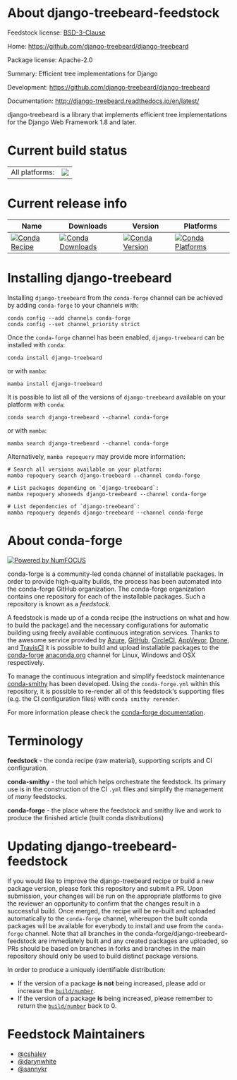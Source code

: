 About django-treebeard-feedstock
================================

Feedstock license: [BSD-3-Clause](https://github.com/conda-forge/django-treebeard-feedstock/blob/main/LICENSE.txt)

Home: https://github.com/django-treebeard/django-treebeard

Package license: Apache-2.0

Summary: Efficient tree implementations for Django

Development: https://github.com/django-treebeard/django-treebeard

Documentation: http://django-treebeard.readthedocs.io/en/latest/

django-treebeard is a library that implements efficient
tree implementations for the Django Web Framework 1.8 and later.


Current build status
====================


<table><tr><td>All platforms:</td>
    <td>
      <a href="https://dev.azure.com/conda-forge/feedstock-builds/_build/latest?definitionId=3861&branchName=main">
        <img src="https://dev.azure.com/conda-forge/feedstock-builds/_apis/build/status/django-treebeard-feedstock?branchName=main">
      </a>
    </td>
  </tr>
</table>

Current release info
====================

| Name | Downloads | Version | Platforms |
| --- | --- | --- | --- |
| [![Conda Recipe](https://img.shields.io/badge/recipe-django--treebeard-green.svg)](https://anaconda.org/conda-forge/django-treebeard) | [![Conda Downloads](https://img.shields.io/conda/dn/conda-forge/django-treebeard.svg)](https://anaconda.org/conda-forge/django-treebeard) | [![Conda Version](https://img.shields.io/conda/vn/conda-forge/django-treebeard.svg)](https://anaconda.org/conda-forge/django-treebeard) | [![Conda Platforms](https://img.shields.io/conda/pn/conda-forge/django-treebeard.svg)](https://anaconda.org/conda-forge/django-treebeard) |

Installing django-treebeard
===========================

Installing `django-treebeard` from the `conda-forge` channel can be achieved by adding `conda-forge` to your channels with:

```
conda config --add channels conda-forge
conda config --set channel_priority strict
```

Once the `conda-forge` channel has been enabled, `django-treebeard` can be installed with `conda`:

```
conda install django-treebeard
```

or with `mamba`:

```
mamba install django-treebeard
```

It is possible to list all of the versions of `django-treebeard` available on your platform with `conda`:

```
conda search django-treebeard --channel conda-forge
```

or with `mamba`:

```
mamba search django-treebeard --channel conda-forge
```

Alternatively, `mamba repoquery` may provide more information:

```
# Search all versions available on your platform:
mamba repoquery search django-treebeard --channel conda-forge

# List packages depending on `django-treebeard`:
mamba repoquery whoneeds django-treebeard --channel conda-forge

# List dependencies of `django-treebeard`:
mamba repoquery depends django-treebeard --channel conda-forge
```


About conda-forge
=================

[![Powered by
NumFOCUS](https://img.shields.io/badge/powered%20by-NumFOCUS-orange.svg?style=flat&colorA=E1523D&colorB=007D8A)](https://numfocus.org)

conda-forge is a community-led conda channel of installable packages.
In order to provide high-quality builds, the process has been automated into the
conda-forge GitHub organization. The conda-forge organization contains one repository
for each of the installable packages. Such a repository is known as a *feedstock*.

A feedstock is made up of a conda recipe (the instructions on what and how to build
the package) and the necessary configurations for automatic building using freely
available continuous integration services. Thanks to the awesome service provided by
[Azure](https://azure.microsoft.com/en-us/services/devops/), [GitHub](https://github.com/),
[CircleCI](https://circleci.com/), [AppVeyor](https://www.appveyor.com/),
[Drone](https://cloud.drone.io/welcome), and [TravisCI](https://travis-ci.com/)
it is possible to build and upload installable packages to the
[conda-forge](https://anaconda.org/conda-forge) [anaconda.org](https://anaconda.org/)
channel for Linux, Windows and OSX respectively.

To manage the continuous integration and simplify feedstock maintenance
[conda-smithy](https://github.com/conda-forge/conda-smithy) has been developed.
Using the ``conda-forge.yml`` within this repository, it is possible to re-render all of
this feedstock's supporting files (e.g. the CI configuration files) with ``conda smithy rerender``.

For more information please check the [conda-forge documentation](https://conda-forge.org/docs/).

Terminology
===========

**feedstock** - the conda recipe (raw material), supporting scripts and CI configuration.

**conda-smithy** - the tool which helps orchestrate the feedstock.
                   Its primary use is in the construction of the CI ``.yml`` files
                   and simplify the management of *many* feedstocks.

**conda-forge** - the place where the feedstock and smithy live and work to
                  produce the finished article (built conda distributions)


Updating django-treebeard-feedstock
===================================

If you would like to improve the django-treebeard recipe or build a new
package version, please fork this repository and submit a PR. Upon submission,
your changes will be run on the appropriate platforms to give the reviewer an
opportunity to confirm that the changes result in a successful build. Once
merged, the recipe will be re-built and uploaded automatically to the
`conda-forge` channel, whereupon the built conda packages will be available for
everybody to install and use from the `conda-forge` channel.
Note that all branches in the conda-forge/django-treebeard-feedstock are
immediately built and any created packages are uploaded, so PRs should be based
on branches in forks and branches in the main repository should only be used to
build distinct package versions.

In order to produce a uniquely identifiable distribution:
 * If the version of a package **is not** being increased, please add or increase
   the [``build/number``](https://docs.conda.io/projects/conda-build/en/latest/resources/define-metadata.html#build-number-and-string).
 * If the version of a package **is** being increased, please remember to return
   the [``build/number``](https://docs.conda.io/projects/conda-build/en/latest/resources/define-metadata.html#build-number-and-string)
   back to 0.

Feedstock Maintainers
=====================

* [@cshaley](https://github.com/cshaley/)
* [@darynwhite](https://github.com/darynwhite/)
* [@sannykr](https://github.com/sannykr/)

